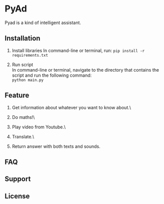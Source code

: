 # PyAd
Pyad is a kind of intelligent assistant.

## Installation
1. Install libraries
   In command-line or terminal, run:
   `pip install -r requirements.txt`

2. Run script\
   In command-line or terminal, navigate to the directory that contains the script and run the following command:\
   `python main.py`

## Feature
1. Get information about whatever you want to know about.\
   
2. Do maths!\
  
3. Play video from Youtube.\
   
4. Translate.\
 
5. Return answer with both texts and sounds.

## FAQ

## Support

## License
